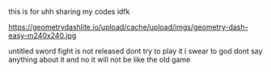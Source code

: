 this is for uhh sharing my codes idfk

https://geometrydashlite.io/upload/cache/upload/imgs/geometry-dash-easy-m240x240.jpg

untitled sword fight is not released dont try to play it i swear to god dont say anything about it and no it will not be like the old game
